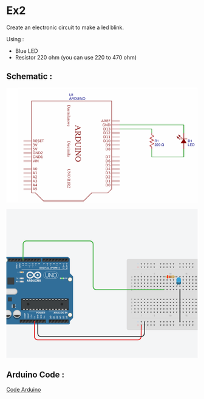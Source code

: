 # Ex2 

Create an electronic circuit to make a led blink. 

Using : 

- Blue LED
- Resistor 220 ohm (you can use 220 to 470 ohm) 

## Schematic : 

![Electronic Schematic](./electronic-schematic.png)

![Arduino Schematic](./arduino-schematic.png)

## Arduino Code : 

[Code Arduino](./led-blink.ino)
